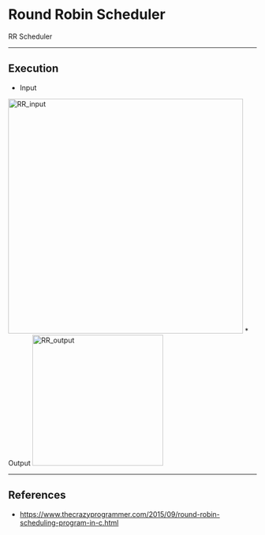 
# Round Robin Scheduler

RR Scheduler

---

## Execution

* Input
<img width="476" alt="RR_input" src="https://user-images.githubusercontent.com/31722243/118385832-811f9600-b64d-11eb-8ab9-88addfaabc30.png">
* Output
<img width="265" alt="RR_output" src="https://user-images.githubusercontent.com/31722243/118385838-8d0b5800-b64d-11eb-963a-a7debf108fe4.png">


---

## References

* https://www.thecrazyprogrammer.com/2015/09/round-robin-scheduling-program-in-c.html



